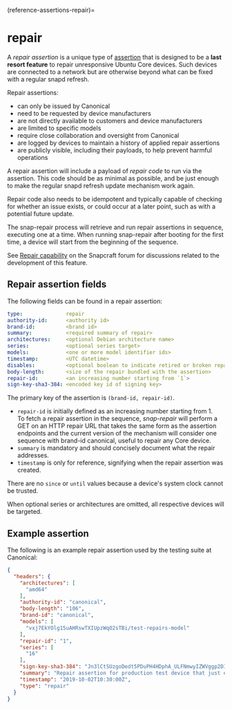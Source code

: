 (reference-assertions-repair)=
# repair

A _repair assertion_ is a unique type of [assertion](/reference/assertions/index) that is designed to be a **last resort feature** to repair unresponsive Ubuntu Core devices. Such devices are connected to a network but are otherwise beyond what can be fixed with a regular snapd refresh.

Repair assertions:
- can only be issued by Canonical
- need to be requested by device manufacturers
- are not directly available to customers and device manufacturers
- are limited to specific models
- require close collaboration and oversight from Canonical
- are logged by devices to maintain a history of applied repair assertions
- are publicly visible, including their payloads, to help prevent harmful operations

A repair assertion will include a payload of _repair code_ to run via the assertion. This code should be as minimal as possible, and be just enough to make the regular snapd refresh update mechanism work again.

Repair code also needs to be idempotent and typically capable of checking for whether an issue exists, or could occur at a later point, such as with a potential future update.

The snap-repair process will retrieve and run repair assertions in sequence, executing one at a time. When running snap-repair after booting for the first time, a device will start from the beginning of the sequence.

See [Repair capability](https://forum.snapcraft.io/t/repair-capability-emergency-fixes/311) on the Snapcraft forum for discussions related to the development of this feature.

## Repair assertion fields

The following fields can be found in a repair assertion:

```yaml
type:              repair
authority-id:      <authority id>
brand-id:          <brand id>
summary:           <required summary of repair>
architectures:     <optional Debian architecture name>
series:            <optional series target>
models:            <one or more model identifier ids>
timestamp:         <UTC datetime>
disables:          <optional boolean to indicate retired or broken repairs>
body-length:       <size of the repair bundled with the assertion> 
repair-id:         <an increasing number starting from `1`>
sign-key-sha3-384: <encoded key id of signing key>
```

The primary key of the assertion is `(brand-id, repair-id)`.

- `repair-id` is initially defined as an increasing number starting from 1. </br> To fetch a repair assertion in the sequence, _snap-repair_ will perform a GET on
an HTTP repair URL that takes the same form as the assertion endpoints and the
current version of the mechanism will consider one sequence with brand-id
canonical, useful to repair any Core device.
- `summary` is mandatory and should concisely document what the repair addresses.
- `timestamp` is only for reference, signifying when the repair assertion was created.

There are no `since` or `until` values because a device's system clock cannot be trusted.

When optional series or architectures are omitted, all respective
devices will be targeted.

## Example assertion

The following is an example repair assertion used by the testing suite at Canonical:

```json
{
  "headers": {
    "architectures": [
      "amd64"
    ],
    "authority-id": "canonical",
    "body-length": "106",
    "brand-id": "canonical",
    "models": [
      "vxj7EkYOlg15uAHRswTXIUpzWqO2sTBi/test-repairs-model"
    ],
    "repair-id": "1",
    "series": [
      "16"
    ],
    "sign-key-sha3-384": "Jn3lCtSUzgoDedt5PDuPH4HDphA_ULFNmwyIZWVggp2D1jhkv16dnATSMDDrFXzj",
    "summary": "Repair assertion for production test device that just echos",
    "timestamp": "2019-10-02T10:30:00Z",
    "type": "repair"
  }
}
```

